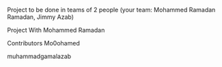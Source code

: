 Project to be done in teams of 2 people (your team: Mohammed Ramadan Ramadan, Jimmy Azab)




Project With Mohammed Ramadan

Contributors
Mo0ohamed



muhammadgamalazab
